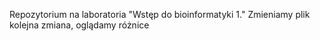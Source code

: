 Repozytorium na laboratoria "Wstęp do bioinformatyki 1."
Zmieniamy plik
kolejna zmiana, oglądamy różnice
